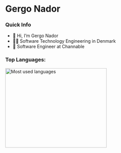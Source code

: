 <h1>Gergo Nador</h1>

<!--<img align="right" src="https://github-readme-stats.vercel.app/api?username=EnBi81&show_icons=true&hide_rank=true" alt="Github Stats" width="320" height="250"/>-->

<h3>Quick Info</h3>

- 👋 Hi, I’m Gergo Nador
- 👨‍🎓 Software Technology Engineering in Denmark
- 🏢 Software Engineer at Channable

<h3>Top Languages:</h3>

<img align="left" src="https://github-readme-stats.vercel.app/api/top-langs/?username=gergo-nador&layout=compact&disable_animations=true&langs_count=10" alt="Most used languages" width="320" height="250" />

